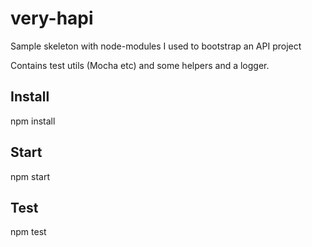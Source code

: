 # very-hapi
Sample skeleton with node-modules I used to bootstrap an API project

Contains test utils (Mocha etc) and some helpers and a logger.

## Install
npm install
## Start
npm start
## Test
npm test

